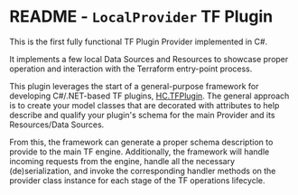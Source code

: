 # README - `LocalProvider` TF Plugin

This is the first fully functional TF Plugin Provider implemented in C#.

It implements a few local Data Sources and Resources to showcase proper operation
and interaction with the Terraform entry-point process.

This plugin leverages the start of a general-purpose framework for developing C#/.NET-based TF
plugins, [HC.TFPlugin](../HC.TFPlugin).  The general approach is to create your model classes
that are decorated with attributes to help describe and qualify your plugin's schema for the
main Provider and its Resources/Data Sources.

From this, the framework can generate a proper schema description to provide to the main TF
engine.  Additionally, the framework will handle incoming requests from the engine, handle
all the necessary (de)serialization, and invoke the corresponding handler methods on the
provider class instance for each stage of the TF operations lifecycle.
